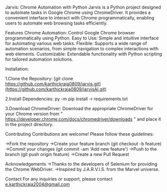 Jarvis: Chrome Automation with Python
Jarvis is a Python project designed to automate tasks in Google Chrome using ChromeDriver. It provides a convenient interface to interact with Chrome programmatically, enabling users to automate web browsing tasks efficiently.

Features
Chrome Automation: Control Google Chrome browser programmatically using Python.
Easy to Use: Simple and intuitive interface for automating various web tasks.
Flexible: Supports a wide range of automation scenarios, from simple navigation to complex interactions with web elements.
Customizable: Extendable functionality with Python scripting for tailored automation solutions.

Installation:

1.Clone the Repository:
[git clone https://github.com/karthickraja0809/jarvis.git](https://github.com/karthickraja0809/jarvisAI.git)

2.Install Dependencies:
py -m pip install -r requirements.txt

3.Download ChromeDriver:
Download the appropriate ChromeDriver for your Chrome version from  " https://developer.chrome.com/docs/chromedriver/downloads " and place it in the project directory.

Contributing
Contributions are welcome! Please follow these guidelines:

->Fork the repository
->Create your feature branch (git checkout -b feature)
->Commit your changes (git commit -am 'Add new feature')
->Push to the branch (git push origin feature)
->Create a new Pull Request

Acknowledgements
->Thanks to the developers of Selenium for providing the Chrome WebDriver.
->Inspired by J.A.R.V.I.S. from the Marvel universe.

Contact
For any inquiries or support, please contact e.karthickraja2004@gmail.com



